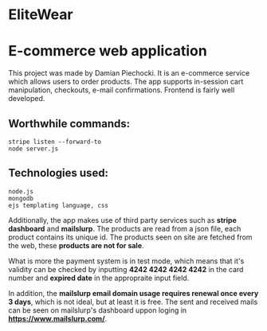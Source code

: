 
# EliteWear
E-commerce web application
=======
This project was made by Damian Piechocki.
It is an e-commerce service which allows users to order products.
The app supports in-session cart manipulation, checkouts, e-mail confirmations.
Frontend is fairly well developed.

## Worthwhile commands:
    stripe listen --forward-to
    node server.js 

## Technologies used:
    node.js
    mongodb
    ejs templating language, css
Additionally, the app makes use of third party services such as **stripe dashboard** and **mailslurp**.
The products are read from a json file, each product contains its unique id. The products seen on site
are fetched from the web, these **products are not for sale**. 

What is more the payment system is in test mode,
which means that it's validity can be checked by inputting **4242 4242 4242 4242** in the card number and **expired date**
in the appropraite input field.

In addition, the **mailslurp email domain usage requires renewal once every 3 days**, which is not ideal, but at least it is free.
The sent and received mails can be seen on mailslurp's dashboard uppon loging in **https://www.mailslurp.com/**.
